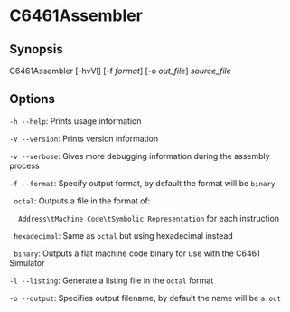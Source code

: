 # C6461Assembler

## Synopsis
C6461Assembler [-hvVl] [-f _format_] [-o _out_file_] _source_file_

## Options
`-h --help`: Prints usage information

`-V --version`: Prints version information

`-v --verbose`: Gives more debugging information during the assembly process

`-f --format`: Specify output format, by default the format will be `binary`

&nbsp;&nbsp;`octal`: Outputs a file in the format of:

&nbsp;&nbsp;&nbsp;&nbsp;`Address\tMachine Code\tSymbolic Representation` for each instruction

&nbsp;&nbsp;`hexadecimal`: Same as `octal` but using hexadecimal instead

&nbsp;&nbsp;`binary`: Outputs a flat machine code binary for use with the C6461 Simulator

`-l --listing`: Generate a listing file in the `octal` format

`-o --output`: Specifies output filename, by default the name will be `a.out`

